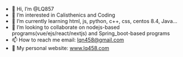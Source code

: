 - 👋 Hi, I’m @LQ857
- 👀 I’m interested in Calisthenics and Coding
- 🌱 I’m currently learning html, js, python, c++, css, centos 8.4, Java...
- 💞️ I’m looking to collaborate on nodejs-based programs(vue/ejs/react/nextjs) and Spring_boot-based programs
- 📫 How to reach me email: lqn458@gmail.com
- 👨 My personal website: www.lq458.com

<!---
LQ458/LQ458 is a ✨ special ✨ repository because its `README.md` (this file) appears on your GitHub profile.
You can click the Preview link to take a look at your changes.
--->
